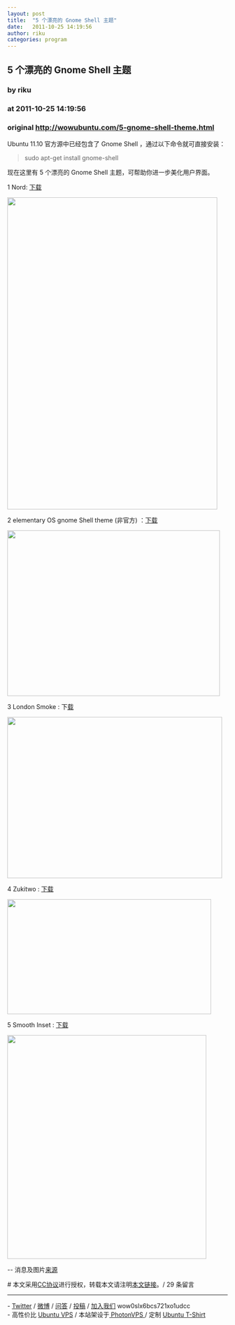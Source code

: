 ```yaml
---
layout: post
title:  "5 个漂亮的 Gnome Shell 主题"
date:   2011-10-25 14:19:56
author: riku
categories: program
---
```


## 5 个漂亮的 Gnome Shell 主题
### by riku
### at 2011-10-25 14:19:56
### original <http://wowubuntu.com/5-gnome-shell-theme.html>

<p>Ubuntu 11.10 官方源中已经包含了 Gnome Shell ，通过以下命令就可直接安装：</p>
<blockquote><p>sudo apt-get install gnome-shell</p></blockquote>
<p>现在这里有 5 个漂亮的 Gnome Shell 主题，可帮助你进一步美化用户界面。</p>
<p>1 Nord: <a href="http://0rax0.deviantart.com/art/GNOME-Shell-Nord-214295138">下载</a></p>
<p><a href="http://wowubuntu.com/wp-content/uploads/2011/10/gnome_shell__nord_by_0rax0-d3jl36q.png"><img title="gnome_shell__nord_by_0rax0-d3jl36q" src="http://wowubuntu.com/wp-content/uploads/2011/10/gnome_shell__nord_by_0rax0-d3jl36q.png" alt="" width="480" height="714"></a></p>
<p>2 elementary OS gnome Shell theme (非官方) ：<a href="http://0rax0.deviantart.com/art/GNOME-Shell-eOS-262479724">下载</a></p>
<p><a href="http://wowubuntu.com/wp-content/uploads/2011/10/gnome_shell__eos_by_0rax0-d4c9ung.jpg"><img title="gnome_shell__eos_by_0rax0-d4c9ung" src="http://wowubuntu.com/wp-content/uploads/2011/10/gnome_shell__eos_by_0rax0-d4c9ung.jpg" alt="" width="486" height="379"></a></p>
<p>3 London Smoke : 下<a href="http://therealpadster.deviantart.com/art/London-Smoke-Gnome-Shell-207708800">载</a></p>
<p><a href="http://wowubuntu.com/wp-content/uploads/2011/10/london_smoke_gnome_shell_by_therealpadster-d3fnx4w.jpg"><img title="london_smoke_gnome_shell_by_therealpadster-d3fnx4w" src="http://wowubuntu.com/wp-content/uploads/2011/10/london_smoke_gnome_shell_by_therealpadster-d3fnx4w.jpg" alt="" width="491" height="369"></a></p>
<p>4 Zukitwo : <a href="http://lassekongo83.deviantart.com/art/Zukitwo-203936861">下载</a></p>
<p><a href="http://wowubuntu.com/wp-content/uploads/2011/10/r4R8l.jpg"><img title="r4R8l" src="http://wowubuntu.com/wp-content/uploads/2011/10/r4R8l.jpg" alt="" width="466" height="263"></a></p>
<p>5 Smooth Inset : <a href="http://half-left.deviantart.com/art/GNOME-Shell-Smooth-Inset-200111295">下载</a></p>
<p><a href="http://wowubuntu.com/wp-content/uploads/2011/10/gnome_shell___smooth_inset_by_half_left-d3b52v3.jpg"><img title="gnome_shell___smooth_inset_by_half_left-d3b52v3" src="http://wowubuntu.com/wp-content/uploads/2011/10/gnome_shell___smooth_inset_by_half_left-d3b52v3.jpg" alt="" width="455" height="512"></a></p>
<p>-- 消息及图片<a href="http://www.omgubuntu.co.uk/2011/10/five-pretty-awesome-gnome-shell-themes">来源</a></p>
# 本文采用<a href="http://creativecommons.org/licenses/by/2.5/cn/">CC协议</a>进行授权，转载本文请注明<a href="http://wowubuntu.com/5-gnome-shell-theme.html" title="Permalink">本文链接<a>。/  29  条留言
<hr>
- <a href="http://twitter.com/ubuntu_tips">Twitter</a> 
/ <a href="http://t.sina.com.cn/utips">微博</a> 
/ <a href="http://wowubuntu.com/ask">问答</a> 
/ <a href="http://wowubuntu.com/submit">投稿</a>
/ <a href="http://wowubuntu.com/join">加入我们</a> wow0slx6bcs721xo1udcc<br>- 高性价比 <a href="http://wowubuntu.com/vps.html">Ubuntu VPS</a> / 本站架设于<a href="http://www.photonvps.com/billing/aff.php?aff=129"> PhotonVPS </a> / 定制 <a href="http://tto.me/kfstee">Ubuntu T-Shirt</a></a></a>